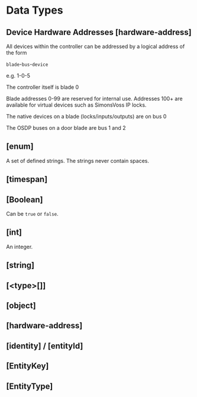 # Data Types

## Device Hardware Addresses [hardware-address]

All devices within the controller can be addressed by a logical address of the form

`blade`-`bus`-`device`

e.g. 1-0-5

The controller itself is blade 0

Blade addresses 0-99 are reserved for internal use. Addresses 100+ are available for virtual devices such as SimonsVoss IP locks.

The native devices on a blade (locks/inputs/outputs) are on bus 0

The OSDP buses on a door blade are bus 1 and 2

## [enum]

A set of defined strings. The strings never contain spaces.

## [timespan]

## [Boolean]

Can be `true` or `false`.

## [int]

An integer.

## [string]

## [\<type>[]]

## [object]

## [hardware-address]

## [identity] / [entityId]

## [EntityKey]

## [EntityType]
